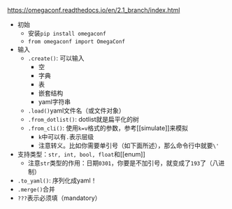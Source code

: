 https://omegaconf.readthedocs.io/en/2.1_branch/index.html
- 初始
  - 安装`pip install omegaconf`
  - `from omegaconf import OmegaConf`
- 输入
  - `.create()`: 可以输入
    - 空
    - 字典
    - 表
    - 嵌套结构
    - yaml字符串
  - `.load()`yaml文件名（或文件对象）
  - `.from_dotlist()`: dotlist就是扁平化的树
  - `.from_cli()`: 使用`k=v`格式的参数，参考[[simulate]]来模拟
    - `k`中可以有`.`表示层级
    - 注意转义。比如你需要单引号（如下面所述），那么命令行中就要`\'`
- 支持类型：`str, int, bool, float`和[[enum]]
  - 注意`str`类型的作用：日期`0301`，你要是不加引号，就变成了`193`了（八进制）
- `.to_yaml()`: 序列化成yaml！
- `.merge()`合并
- `???`表示必须填（mandatory）